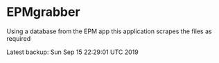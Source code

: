 # EPMgrabber
Using a database from the EPM app this application scrapes the files as required


Latest backup: Sun Sep 15 22:29:01 UTC 2019
